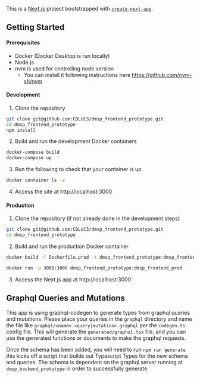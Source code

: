 This is a [Next.js](https://nextjs.org/) project bootstrapped with [`create-next-app`](https://github.com/vercel/next.js/tree/canary/packages/create-next-app).

## Getting Started

#### Prerequisites
* Docker (Docker Desktop is run locally)
* Node.js
* nvm is used for controlling node version
    - You can install it following instructions here https://github.com/nvm-sh/nvm

#### Development
1. Clone the repository
```bash
git clone git@github.com:CDLUC3/dmsp_frontend_prototype.git
cd dmsp_frontend_prototype
npm install
```
2. Build and run the development Docker containers
```bash
docker-compose build
docker-compose up
```
3. Run the following to check that your container is up
```bash
docker container ls -a
```

4. Access the site at http://localhost:3000


#### Production
1. Clone the repository (if not already done in the development steps)
```bash
git clone git@github.com:CDLUC3/dmsp_frontend_prototype.git
cd dmsp_frontend_prototype
```
2. Build and run the production Docker container
```bash
docker build -f Dockerfile.prod -t dmsp_frontend_prototype:dmsp_frontend_prod .

docker run -p 3000:3000 dmsp_frontend_prototype:dmsp_frontend_prod
```
3. Access the Next.js app at http://localhost:3000


## Graphql Queries and Mutations
This app is using graphql-codegen to generate types from graphql queries and mutations. Please place your queries in the `graphql` directory and name the file like `graphql/<name>.<query|mutation>.graphql` per the `codegen.ts` config file.
This will generate the `generated/graphql.tsx` file, and you can use the generated functions or documents to make the graphql requests.

Once the schema has been added, you will need to run `npm run generate` this kicks off a script that builds out Typescript Types for the new schema and queries. The schema is dependent on the graphql server running at `dmsp_backend_prototype` in order to successfully generate.